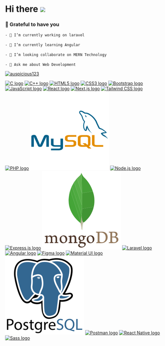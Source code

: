# Hi there <img src="https://github.com/TheDudeThatCode/TheDudeThatCode/blob/master/Assets/Hi.gif" width="30"/>

<!--
**auspicious123/auspicious123** is a ✨ _special_ ✨ repository because its `README.md` (this file) appears on your GitHub profile.

Here are some ideas to get you started:

- 🔭 I’m currently working on ...
- 🌱 I’m currently learning ...
- 👯 I’m looking to collaborate on ...
- 🤔 I’m looking for help with ...
- 💬 Ask me about ...
- 📫 How to reach me: ...
- 😄 Pronouns: ...
- ⚡ Fun fact: ...
-->

### 🤵 Grateful to have you

    - 🔭 I’m currently working on laravel
    
    - 🌱 I’m currently learning Angular
    
    - 🤔 I’m looking collaborate on MERN Technology
    
    - 💬 Ask me about Web Development
    
<p align="left"> <a href="https://github.com/ryo-ma/github-profile-trophy"><img
                    src="https://github-profile-trophy.vercel.app/?username=auspicious123"
                    alt="auspicious123" /></a> </p>
<div>
		<a href="https://en.wikipedia.org/wiki/C_(programming_language)"><img src="https://upload.wikimedia.org/wikipedia/commons/1/19/C_Logo.png" alt="C logo" class="icon"></a>
		<a href="https://en.wikipedia.org/wiki/C%2B%2B"><img src="https://upload.wikimedia.org/wikipedia/commons/1/18/ISO_C%2B%2B_Logo.svg" alt="C++ logo" class="icon"></a>
		<a href="https://en.wikipedia.org/wiki/HTML"><img src="https://upload.wikimedia.org/wikipedia/commons/6/61/HTML5_logo_and_wordmark.svg" alt="HTML5 logo" class="icon"></a>
		<a href="https://developer.mozilla.org/en-US/docs/Web/CSS"><img src="https://upload.wikimedia.org/wikipedia/commons/d/d5/CSS3_logo_and_wordmark.svg" alt="CSS3 logo" class="icon"></a>
		<a href="https://getbootstrap.com/"><img src="https://upload.wikimedia.org/wikipedia/commons/b/b2/Bootstrap_logo.svg" alt="Bootstrap logo" class="icon"></a>
		<a href="https://developer.mozilla.org/en-US/docs/Web/JavaScript"><img src="https://upload.wikimedia.org/wikipedia/commons/9/99/Unofficial_JavaScript_logo_2.svg" alt="JavaScript logo" class="icon"></a>
		<a href="https://reactjs.org/"><img src="https://upload.wikimedia.org/wikipedia/commons/a/a7/React-icon.svg" alt="React logo" class="icon"></a>
		<a href="https://nextjs.org/"><img src="https://assets.vercel.com/image/upload/v1607554385/repositories/next-js/next-logo.png" alt="Next.js logo" class="icon"></a>
		<a href="https://tailwindcss.com/"><img src="https://www.vectorlogo.zone/logos/tailwindcss/tailwindcss-icon.svg" alt="Tailwind CSS logo" class="icon"></a>
		<a href="https://www.php.net/"><img src="https://upload.wikimedia.org/wikipedia/commons/2/27/PHP-logo.svg" alt="PHP logo" class="icon"></a>
		<a href="https://www.mysql.com/"><img src="https://raw.githubusercontent.com/devicons/devicon/master/icons/mysql/mysql-original-wordmark.svg" alt="MySQL logo" class="icon"></a>
        <a href="https://nodejs.org/en/"><img src="https://upload.wikimedia.org/wikipedia/commons/d/d9/Node.js_logo.svg" alt="Node.js logo" class="icon"></a>
        <a href="https://expressjs.com/"><img src="https://upload.wikimedia.org/wikipedia/commons/6/64/Expressjs.png" alt="Express.js logo" class="icon"></a>
        <a href="https://www.mongodb.com/"><img src="https://raw.githubusercontent.com/devicons/devicon/master/icons/mongodb/mongodb-original-wordmark.svg" alt="MongoDB logo" class="icon"></a>
        <a href="https://laravel.com/"><img src="https://upload.wikimedia.org/wikipedia/commons/9/9a/Laravel.svg" alt="Laravel logo" class="icon"></a>
        <a href="https://angular.io/"><img src="https://angular.io/assets/images/logos/angular/angular.svg" alt="Angular logo" class="icon"></a>
        <a href="https://www.figma.com/"><img src="https://www.vectorlogo.zone/logos/figma/figma-icon.svg" alt="Figma logo" class="icon"></a>
            <a href="https://material-ui.com/"><img src="https://material-ui.com/static/logo_raw.svg" alt="Material UI logo" class="icon"></a>
            <a href="https://www.postgresql.org/"><img src="https://raw.githubusercontent.com/devicons/devicon/master/icons/postgresql/postgresql-original-wordmark.svg" alt="PostgreSQL logo" class="icon"></a>
            <a href="https://www.postman.com/"><img src="https://assets.getpostman.com/common-share/postman-logo.png" alt="Postman logo" class="icon"></a>
            <a href="https://reactnative.dev/"><img src="https://reactnative.dev/img/header_logo.svg" alt="React Native logo" class="icon"></a>
            <a href="https://sass-lang.com/"><img src="https://sass-lang.com/assets/img/logos/logo-b6e1ef6e.svg" alt="Sass logo" class="icon"></a>
        </div>
